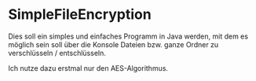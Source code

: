 # SimpleFileEncryption
Dies soll ein simples und einfaches Programm in Java werden,
mit dem es möglich sein soll über die Konsole Dateien bzw.
ganze Ordner zu verschlüsseln / entschlüsseln.

Ich nutze dazu erstmal nur den AES-Algorithmus.
